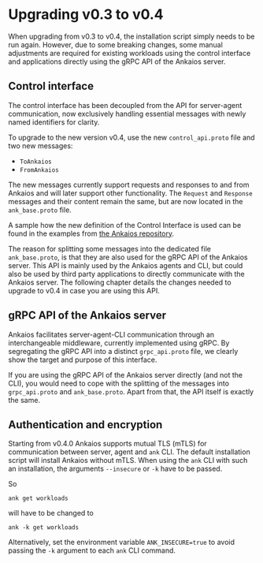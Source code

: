 # Upgrading v0.3 to v0.4

When upgrading from v0.3 to v0.4, the installation script simply needs to be run again. However, due to some breaking changes, some manual adjustments are required for existing workloads using the control interface and applications directly using the gRPC API of the Ankaios server.

## Control interface

The control interface has been decoupled from the API for server-agent communication, now exclusively handling essential messages with newly named identifiers for clarity.

To upgrade to the new version v0.4, use the new `control_api.proto` file and two new messages:

* `ToAnkaios`
* `FromAnkaios`

The new messages currently support requests and responses to and from Ankaios and will later support other functionality. The `Request` and `Response` messages and their content remain the same, but are now located in the `ank_base.proto` file.

A sample how the new definition of the Control Interface is used can be found in the examples from [the Ankaios repository](https://github.com/eclipse-ankaios/ankaios).

The reason for splitting some messages into the dedicated file `ank_base.proto`, is that they are also used for the gRPC API of the Ankaios server. This API is mainly used by the Ankaios agents and CLI, but could also be used by third party applications to directly communicate with the Ankaios server. The following chapter details the changes needed to upgrade to v0.4 in case you are using this API.

## gRPC API of the Ankaios server

Ankaios facilitates server-agent-CLI communication through an interchangeable middleware, currently implemented using gRPC. By segregating the gRPC API into a distinct `grpc_api.proto` file, we clearly show the target and purpose of this interface.

If you are using the gRPC API of the Ankaios server directly (and not the CLI), you would need to cope with the splitting of the messages into `grpc_api.proto` and `ank_base.proto`. Apart from that, the API itself is exactly the same.

## Authentication and encryption

Starting from v0.4.0 Ankaios supports mutual TLS (mTLS) for communication between server, agent and `ank` CLI.
The default installation script will install Ankaios without mTLS.
When using the `ank` CLI with such an installation, the arguments `--insecure` or `-k` have to be passed.

So

```shell
ank get workloads
```

will have to be changed to

```shell
ank -k get workloads
```

Alternatively, set the environment variable `ANK_INSECURE=true` to avoid passing the `-k` argument to each `ank` CLI command.
